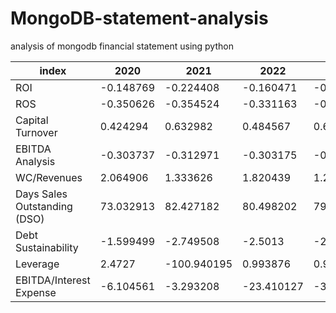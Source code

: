 # MongoDB-statement-analysis
analysis of mongodb financial statement using python


| index                       | 2020        | 2021         | 2022        | 2023        |
|-----------------------------|-------------|--------------|-------------|-------------|
| ROI                         | -0.148769   | -0.224408    | -0.160471   | -0.184451   |
| ROS                         | -0.350626   | -0.354524    | -0.331163   | -0.269972   |
| Capital Turnover            | 0.424294    | 0.632982     | 0.484567    | 0.683222    |
| EBITDA Analysis             | -0.303737   | -0.312971    | -0.303175   | -0.247245   |
| WC/Revenues                 | 2.064906    | 1.333626     | 1.820439    | 1.283505    |
| Days Sales Outstanding (DSO)| 73.032913   | 82.427182    | 80.498202   | 79.957883   |
| Debt Sustainability         | -1.599499   | -2.749508    | -2.5013     | -2.154684   |
| Leverage                    | 2.4727      | -100.940195  | 0.993876    | 0.925012    |
| EBITDA/Interest Expense     | -6.104561   | -3.293208    | -23.410127  | -32.405124  |
